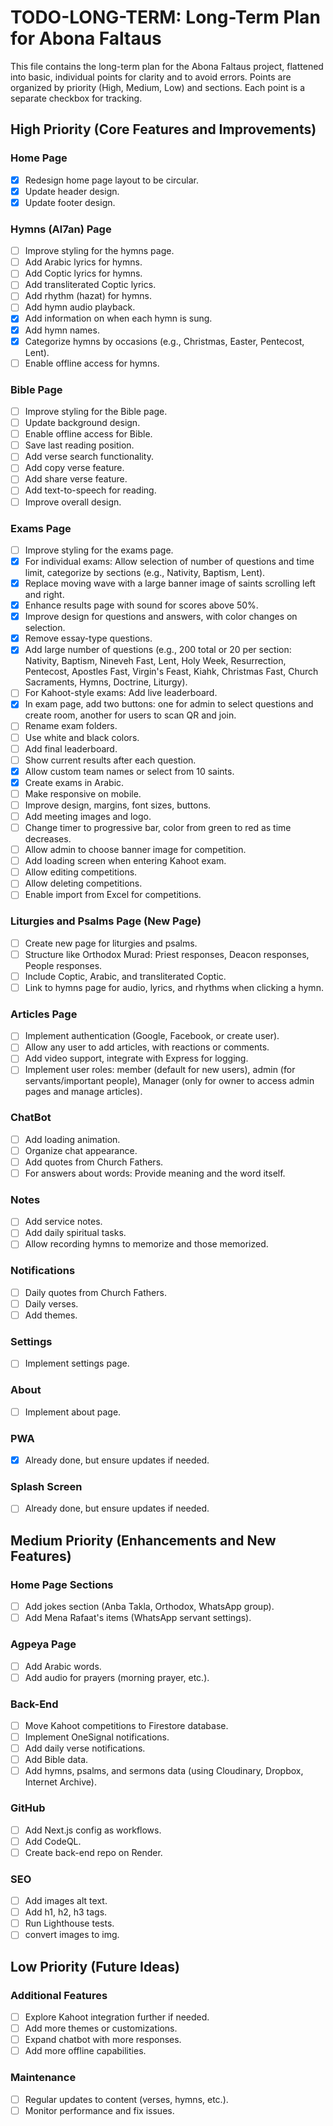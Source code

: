 # TODO-LONG-TERM: Long-Term Plan for Abona Faltaus

This file contains the long-term plan for the Abona Faltaus project, flattened into basic, individual points for clarity and to avoid errors. Points are organized by priority (High, Medium, Low) and sections. Each point is a separate checkbox for tracking.

## High Priority (Core Features and Improvements)

### Home Page
- [x] Redesign home page layout to be circular.
- [x] Update header design.
- [x] Update footer design.

### Hymns (Al7an) Page
- [ ] Improve styling for the hymns page.
- [ ] Add Arabic lyrics for hymns.
- [ ] Add Coptic lyrics for hymns.
- [ ] Add transliterated Coptic lyrics.
- [ ] Add rhythm (hazat) for hymns.
- [ ] Add hymn audio playback.
- [x] Add information on when each hymn is sung.
- [x] Add hymn names.
- [x] Categorize hymns by occasions (e.g., Christmas, Easter, Pentecost, Lent).
- [ ] Enable offline access for hymns.

### Bible Page
- [ ] Improve styling for the Bible page.
- [ ] Update background design.
- [ ] Enable offline access for Bible.
- [ ] Save last reading position.
- [ ] Add verse search functionality.
- [ ] Add copy verse feature.
- [ ] Add share verse feature.
- [ ] Add text-to-speech for reading.
- [ ] Improve overall design.

### Exams Page
- [ ] Improve styling for the exams page.
- [x] For individual exams: Allow selection of number of questions and time limit, categorize by sections (e.g., Nativity, Baptism, Lent).
- [x] Replace moving wave with a large banner image of saints scrolling left and right.
- [x] Enhance results page with sound for scores above 50%.
- [x] Improve design for questions and answers, with color changes on selection.
- [x] Remove essay-type questions.
- [x] Add large number of questions (e.g., 200 total or 20 per section: Nativity, Baptism, Nineveh Fast, Lent, Holy Week, Resurrection, Pentecost, Apostles Fast, Virgin's Feast, Kiahk, Christmas Fast, Church Sacraments, Hymns, Doctrine, Liturgy).
- [ ] For Kahoot-style exams: Add live leaderboard.
- [x] In exam page, add two buttons: one for admin to select questions and create room, another for users to scan QR and join.
- [ ] Rename exam folders.
- [ ] Use white and black colors.
- [ ] Add final leaderboard.
- [ ] Show current results after each question.
- [x] Allow custom team names or select from 10 saints.
- [x] Create exams in Arabic.
- [ ] Make responsive on mobile.
- [ ] Improve design, margins, font sizes, buttons.
- [ ] Add meeting images and logo.
- [ ] Change timer to progressive bar, color from green to red as time decreases.
- [ ] Allow admin to choose banner image for competition.
- [ ] Add loading screen when entering Kahoot exam.
- [ ] Allow editing competitions.
- [ ] Allow deleting competitions.
- [ ] Enable import from Excel for competitions.

### Liturgies and Psalms Page (New Page)
- [ ] Create new page for liturgies and psalms.
- [ ] Structure like Orthodox Murad: Priest responses, Deacon responses, People responses.
- [ ] Include Coptic, Arabic, and transliterated Coptic.
- [ ] Link to hymns page for audio, lyrics, and rhythms when clicking a hymn.

### Articles Page
- [ ] Implement authentication (Google, Facebook, or create user).
- [ ] Allow any user to add articles, with reactions or comments.
- [ ] Add video support, integrate with Express for logging.
- [ ] Implement user roles: member (default for new users), admin (for servants/important people), Manager (only for owner to access admin pages and manage articles).

### ChatBot
- [ ] Add loading animation.
- [ ] Organize chat appearance.
- [ ] Add quotes from Church Fathers.
- [ ] For answers about words: Provide meaning and the word itself.

### Notes
- [ ] Add service notes.
- [ ] Add daily spiritual tasks.
- [ ] Allow recording hymns to memorize and those memorized.

### Notifications
- [ ] Daily quotes from Church Fathers.
- [ ] Daily verses.
- [ ] Add themes.

### Settings
- [ ] Implement settings page.

### About
- [ ] Implement about page.

### PWA
- [x] Already done, but ensure updates if needed.

### Splash Screen
- [ ] Already done, but ensure updates if needed.

## Medium Priority (Enhancements and New Features)

### Home Page Sections
- [ ] Add jokes section (Anba Takla, Orthodox, WhatsApp group).
- [ ] Add Mena Rafaat's items (WhatsApp servant settings).

### Agpeya Page
- [ ] Add Arabic words.
- [ ] Add audio for prayers (morning prayer, etc.).

### Back-End
- [ ] Move Kahoot competitions to Firestore database.
- [ ] Implement OneSignal notifications.
- [ ] Add daily verse notifications.
- [ ] Add Bible data.
- [ ] Add hymns, psalms, and sermons data (using Cloudinary, Dropbox, Internet Archive).

### GitHub
- [ ] Add Next.js config as workflows.
- [ ] Add CodeQL.
- [ ] Create back-end repo on Render.

### SEO
- [ ] Add images alt text.
- [ ] Add h1, h2, h3 tags.
- [ ] Run Lighthouse tests.
- [ ] convert images to img.

## Low Priority (Future Ideas)

### Additional Features
- [ ] Explore Kahoot integration further if needed.
- [ ] Add more themes or customizations.
- [ ] Expand chatbot with more responses.
- [ ] Add more offline capabilities.

### Maintenance
- [ ] Regular updates to content (verses, hymns, etc.).
- [ ] Monitor performance and fix issues.
